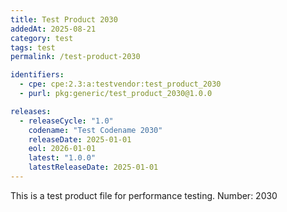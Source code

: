 ```yaml
---
title: Test Product 2030
addedAt: 2025-08-21
category: test
tags: test
permalink: /test-product-2030

identifiers:
  - cpe: cpe:2.3:a:testvendor:test_product_2030
  - purl: pkg:generic/test_product_2030@1.0.0

releases:
  - releaseCycle: "1.0"
    codename: "Test Codename 2030"
    releaseDate: 2025-01-01
    eol: 2026-01-01
    latest: "1.0.0"
    latestReleaseDate: 2025-01-01
---
```


This is a test product file for performance testing. Number: 2030
